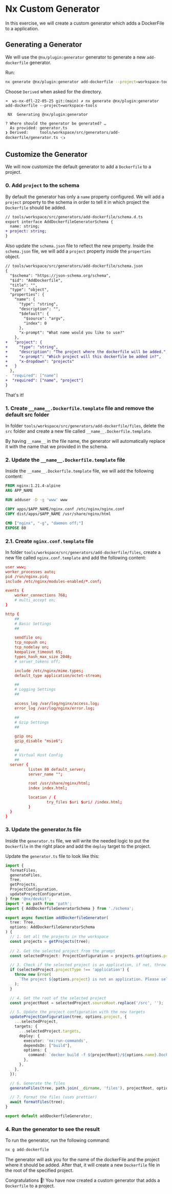 # Nx Custom Generator
In this exercise, we will create a custom generator which adds a DockerFile to a application.

## Generating a Generator
We will use the `@nx/plugin:generator` generator to generate a new `add-dockerfile` generator.

Run:

```bash
nx generate @nx/plugin:generator add-dockerfile --project=workspace-tools
```

Choose `Derived` when asked for the directory.

```
➜  ws-nx-dfl-22-05-25 git:(main) ✗ nx generate @nx/plugin:generator add-dockerfile --project=workspace-tools

 NX  Generating @nx/plugin:generator

? Where should the generator be generated? … 
  As provided: generator.ts
❯ Derived:     tools/workspace/src/generators/add-dockerfile/generator.ts 👈
```

## Customize the Generator
We will now customize the default generator to add a `Dockerfile` to a project. 

### 0. Add `project` to the schema
By default the generator has only a `name` property configured. We will add a `project` property to the schema in order to tell it in which project the `Dockerfile` should be added.

```diff
// tools/workspace/src/generators/add-dockerfile/schema.d.ts
export interface AddDockerfileGeneratorSchema {
  name: string;
+ project: string;
}
```

Also update the `schema.json` file to reflect the new property.
Inside the `schema.json` file, we will add a `project` property inside the `properties` object.

```diff
// tools/workspace/src/generators/add-dockerfile/schema.json
{
  "$schema": "https://json-schema.org/schema",
  "$id": "AddDockerfile",
  "title": "",
  "type": "object",
  "properties": {
    "name": {
      "type": "string",
      "description": "",
      "$default": {
        "$source": "argv",
        "index": 0
      },
      "x-prompt": "What name would you like to use?"
    },
+   "project": {
+     "type": "string",
+     "description": "The project where the dockerfile will be added.",
+     "x-prompt": "Which project will this dockerfile be added in?",
+     "x-dropdown": "projects"
+   }
  },
-  "required": ["name"] 
+  "required": ["name", "project"]
}
```

That's it!


### 1. Create `__name__.Dockerfile.template` file and remove the default src folder
In folder `tools/workspace/src/generators/add-dockerfile/files`, delete the `src` folder and create a new file called `__name__.Dockerfile.template`.

By having `__name__` in the file name, the generator will automatically replace it with the name that we provided in the schema.

### 2. Update the `__name__.Dockerfile.template` file
Inside the `__name__.Dockerfile.template` file, we will add the following content:

```dockerfile
FROM nginx:1.21.4-alpine
ARG APP_NAME

RUN adduser -D -g 'www' www

COPY apps/$APP_NAME/nginx.conf /etc/nginx/nginx.conf
COPY dist/apps/$APP_NAME /usr/share/nginx/html

CMD ["nginx", "-g", "daemon off;"]
EXPOSE 80
```

### 2.1. Create `nginx.conf.template` file

In folder `tools/workspace/src/generators/add-dockerfile/files`, create a new file called `nginx.conf.template` and add the following content:

```conf
user www;
worker_processes auto;
pid /run/nginx.pid;
include /etc/nginx/modules-enabled/*.conf;

events {
	worker_connections 768;
	# multi_accept on;
}

http {
	##
	# Basic Settings
	##

	sendfile on;
	tcp_nopush on;
	tcp_nodelay on;
	keepalive_timeout 65;
	types_hash_max_size 2048;
	# server_tokens off;

	include /etc/nginx/mime.types;
	default_type application/octet-stream;

	##
	# Logging Settings
	##

	access_log /var/log/nginx/access.log;
	error_log /var/log/nginx/error.log;

	##
	# Gzip Settings
	##

	gzip on;
	gzip_disable "msie6";

	##
	# Virtual Host Config
	##
  server {
          listen 80 default_server;
          server_name "";

          root /usr/share/nginx/html;
          index index.html;

          location / {
                  try_files $uri $uri/ /index.html;
          }
  }
}
```

### 3. Update the generator.ts file
Inside the `generator.ts` file, we will write the needed logic to put the `Dockerfile` in the right place and add the `deploy` target to the project.

Update the `generator.ts` file to look like this:

```ts
import {
  formatFiles,
  generateFiles,
  Tree,
  getProjects,
  ProjectConfiguration,
  updateProjectConfiguration,
} from '@nx/devkit';
import * as path from 'path';
import { AddDockerfileGeneratorSchema } from './schema';

export async function addDockerfileGenerator(
  tree: Tree,
  options: AddDockerfileGeneratorSchema
) {
  // 1. Get all the projects in the workspace
  const projects = getProjects(tree);
 
  // 2. Get the selected project from the prompt
  const selectedProject: ProjectConfiguration = projects.get(options.project);

  // 3. Check if the selected project is an application, if not, throw an error
  if (selectedProject.projectType !== 'application') {
    throw new Error(
      `The project ${options.project} is not an application. Please select an application project.`
    );
  }

  // 4. Get the root of the selected project 
  const projectRoot = selectedProject.sourceRoot.replace('/src', '');

  // 5. Update the project configuration with the new targets
  updateProjectConfiguration(tree, options.project, {
    ...selectedProject,
    targets: {
      ...selectedProject.targets,
      deploy: {
        executor: 'nx:run-commands',
        dependsOn: ["build"],
        options: {
          command: `docker build -f ${projectRoot}/${options.name}.Dockerfile --build-arg='APP_NAME=${selectedProject.name}' . -t ghcr.io/push-based/ws-nx-dfl-22-05-25/ws-nx-dfl-22-05-25:dev`,
        },
      },
    },
  });

  // 6. Generate the files
  generateFiles(tree, path.join(__dirname, 'files'), projectRoot, options);

  // 7. Format the files (uses prettier)
  await formatFiles(tree);
}

export default addDockerfileGenerator;
```

### 4. Run the generator to see the result
To run the generator, run the following command:

```bash
nx g add-dockerfile
```

The generator will ask you for the name of the dockerFile and the project where it should be added. After that, it will create a new `Dockerfile` file in the root of the specified project.

Congratulations 🎉! You have now created a custom generator that adds a `Dockerfile` to a project.
